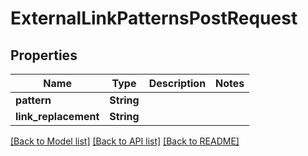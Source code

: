 # ExternalLinkPatternsPostRequest

## Properties

Name | Type | Description | Notes
------------ | ------------- | ------------- | -------------
**pattern** | **String** |  | 
**link_replacement** | **String** |  | 

[[Back to Model list]](../README.md#documentation-for-models) [[Back to API list]](../README.md#documentation-for-api-endpoints) [[Back to README]](../README.md)


